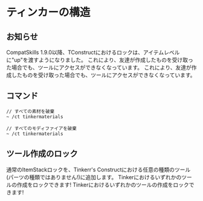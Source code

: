 # ティンカーの構造

## お知らせ

CompatSkills 1.9.0以降、TConstructにおけるロックは、アイテムレベルに"up"を渡すようになりました。 これにより、友達が作成したものを受け取った場合でも、ツールにアクセスができなくなっています。 これにより、友達が作成したものを受け取った場合でも、ツールにアクセスができなくなっています。

## コマンド

    // すべての素材を破棄
    ~ /ct tinkermaterials
    
    // すべてのモディファイアを破棄
    ~ /ct tinkermaterials
    

## ツール作成のロック

通常のItemStackロックを、Tinkerr's Constructにおける任意の種類のツール(パーツの種類ではありません!)に追加します。 Tinkerにおけるいずれかのツールの作成をロックできます! Tinkerにおけるいずれかのツールの作成をロックできます!